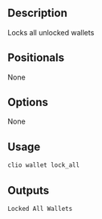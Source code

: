 ## Description
Locks all unlocked wallets


## Positionals
None
## Options
None
## Usage


```sh
clio wallet lock_all
```

## Outputs


```console
Locked All Wallets
```
